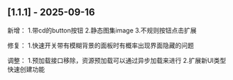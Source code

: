 
## [1.1.1] - 2025-09-16

新增：
1.带cd的button按钮
2.静态图集image
3.不规则按钮点击扩展

修复：
1.快速开关带有模糊背景的面板时有概率出现界面隐藏的问题

调整：
1.预加载接口移除，资源预加载可以通过异步加载来进行
2.扩展新UI类型快速创建功能